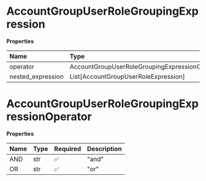 # AccountGroupUserRoleGroupingExpression

**Properties**

| Name              | Type                                           | Required | Description |
| :---------------- | :--------------------------------------------- | :------- | :---------- |
| operator          | AccountGroupUserRoleGroupingExpressionOperator | ✅       |             |
| nested_expression | List[AccountGroupUserRoleExpression]           | ❌       |             |

# AccountGroupUserRoleGroupingExpressionOperator

**Properties**

| Name | Type | Required | Description |
| :--- | :--- | :------- | :---------- |
| AND  | str  | ✅       | "and"       |
| OR   | str  | ✅       | "or"        |

